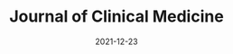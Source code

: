 ---
date: 2021-12-23
##
title:    Journal of Clinical Medicine  
## Titel der Publikation, beispielweise The Lancet.
##
authors: 'Crisafulli, S, Ientile, V, L’Abbate, L, et al.'
##
status:   default
##
en:
  subtitle:   'COVID-19 Patient Management in Outpatient Setting: A Population-Based Study from Southern Italy'
  ##
  description: 'Evidence on treatments for early-stage COVID-19 in outpatient setting is sparse. We explored the pattern of use of drugs prescribed for COVID-19 outpatients’ management in Southern Italy in the period February 2020–January 2021. This population-based cohort study was conducted using COVID-19 surveillance registry from Caserta Local Health Unit, which was linked to claims databases from the same catchment area. The date of SARS-CoV-2 infection diagnosis was the index date (ID). We evaluated demographic and clinical characteristics of the study drug users and the pattern of use of drugs prescribed for outpatient COVID-19 management. Overall, 40,030 patients were included in the analyses, with a median (IQR) age of 44 (27–58) years. More than half of the included patients were asymptomatic at the ID. Overall, during the study period, 720 (1.8%) patients died due to COVID-19. Azithromycin and glucocorticoids were the most frequently prescribed drugs, while oxygen was the less frequently prescribed therapy. The cumulative rate of recovery from COVID-19 was 84.2% at 30 days from ID and it was lower among older patients. In this study we documented that the drug prescribing patterns for COVID-19 treatment in an outpatient setting from Southern Italy was not supported from current evidence on beneficial therapies for early treatment of COVID-19, thus highlighting the need to implement strategies for improving appropriate drug prescribing in general practice.'
  ## 
  tags:    [COVID-19, outpatients, Italy]
  ## 
de: 
## 
##
  subtitle:   'COVID-19 Patientenmanagement im ambulanten Bereich: Eine bevölkerungsbasierte Studie aus Süditalien'
  description: 'Es gibt nur wenige Belege für die Behandlung von COVID-19 im Frühstadium im ambulanten Bereich. Wir untersuchten das Muster der Verwendung von Medikamenten, die für die ambulante Behandlung von COVID-19-Patienten in Süditalien im Zeitraum Februar 2020-Januar 2021 verschrieben wurden. Diese bevölkerungsbezogene Kohortenstudie wurde mit Hilfe des COVID-19-Überwachungsregisters der lokalen Gesundheitseinheit von Caserta durchgeführt, das mit den Datenbanken für Leistungsansprüche aus demselben Einzugsgebiet verknüpft war. Das Datum der Diagnose der SARS-CoV-2-Infektion war das Indexdatum (ID). Wir untersuchten die demografischen und klinischen Merkmale der Drogenkonsumenten der Studie sowie das Muster des Konsums von Medikamenten, die für die ambulante Behandlung von COVID-19 verschrieben wurden. Insgesamt wurden 40 030 Patienten mit einem Durchschnittsalter (IQR) von 44 (27-58) Jahren in die Analysen einbezogen. Mehr als die Hälfte der eingeschlossenen Patienten war zum Zeitpunkt der ID asymptomatisch. Insgesamt starben während des Studienzeitraums 720 (1,8 %) Patienten aufgrund von COVID-19. Azithromycin und Glukokortikoide waren die am häufigsten verschriebenen Medikamente, während Sauerstoff die am seltensten verschriebene Therapie war. Die kumulative Genesungsrate von COVID-19 lag 30 Tage nach der Identifizierung bei 84,2 % und war bei älteren Patienten niedriger. In dieser Studie haben wir dokumentiert, dass die Verschreibungsmuster für die Behandlung von COVID-19 in einer ambulanten Einrichtung in Süditalien nicht von den aktuellen Erkenntnissen über vorteilhafte Therapien für die frühe Behandlung von COVID-19 gestützt werden, was die Notwendigkeit unterstreicht, Strategien zur Verbesserung der angemessenen Verschreibung von Medikamenten in der Allgemeinpraxis umzusetzen.'
  tags:     [COVID-19, Ambulante Patienten, Italien]
group:  "Treatments"
credit:      https://doi.org/10.3390/jcm11010051
---